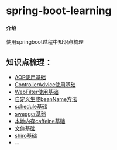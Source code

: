 # spring-boot-learning

#### 介绍
使用springboot过程中知识点梳理


## 知识点梳理：
- [AOP使用基础](./learn-aspect)
- [ControllerAdvice使用基础](./learn-advice)
- [WebFilter使用基础](./learn-webfilter)
- [自定义生成beanName方法](./customer-bean-name)
- [schedule基础](./learn-schedule)
- [swagger基础](./learn-swagger)
- [本地内存caffeine基础](./learn-caffeine)
- [文件基础](./learn-web-file)
- [shiro基础](./learn-shiro)
- ...





